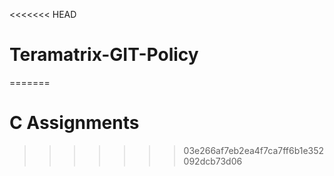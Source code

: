 <<<<<<< HEAD
# Teramatrix-GIT-Policy
=======
# C Assignments
>>>>>>> 03e266af7eb2ea4f7ca7ff6b1e352092dcb73d06

